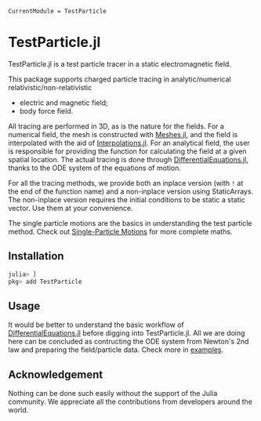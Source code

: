 ```@meta
CurrentModule = TestParticle
```

# TestParticle.jl

TestParticle.jl is a test particle tracer in a static electromagnetic field.

This package supports charged particle tracing in analytic/numerical relativistic/non-relativistic

* electric and magnetic field;
* body force field.

All tracing are performed in 3D, as is the nature for the fields. For a numerical field, the mesh is constructed with [Meshes.jl](https://github.com/JuliaGeometry/Meshes.jl), and the field is interpolated with the aid of [Interpolations.jl](https://github.com/JuliaMath/Interpolations.jl).
For an analytical field, the user is responsible for providing the function for calculating the field at a given spatial location.
The actual tracing is done through [DifferentialEquations.jl](https://github.com/SciML/DifferentialEquations.jl), thanks to the ODE system of the equations of motion.

For all the tracing methods, we provide both an inplace version (with `!` at the end of the function name) and a non-inplace version using StaticArrays. The non-inplace version requires the initial conditions to be static a static vector. Use them at your convenience.

The single particle motions are the basics in understanding the test particle method. Check out [Single-Particle Motions](https://henry2004y.github.io/KeyNotes/contents/single.html) for more complete maths.

## Installation

```julia
julia> ]
pkg> add TestParticle
```

## Usage

It would be better to understand the basic workflow of [DifferentialEquations.jl](https://github.com/SciML/DifferentialEquations.jl) before digging into TestParticle.jl. All we are doing here can be concluded as contructing the ODE system from Newton's 2nd law and preparing the field/particle data. Check more in [examples](@ref).

## Acknowledgement

Nothing can be done such easily without the support of the Julia community. We appreciate all the contributions from developers around the world.
